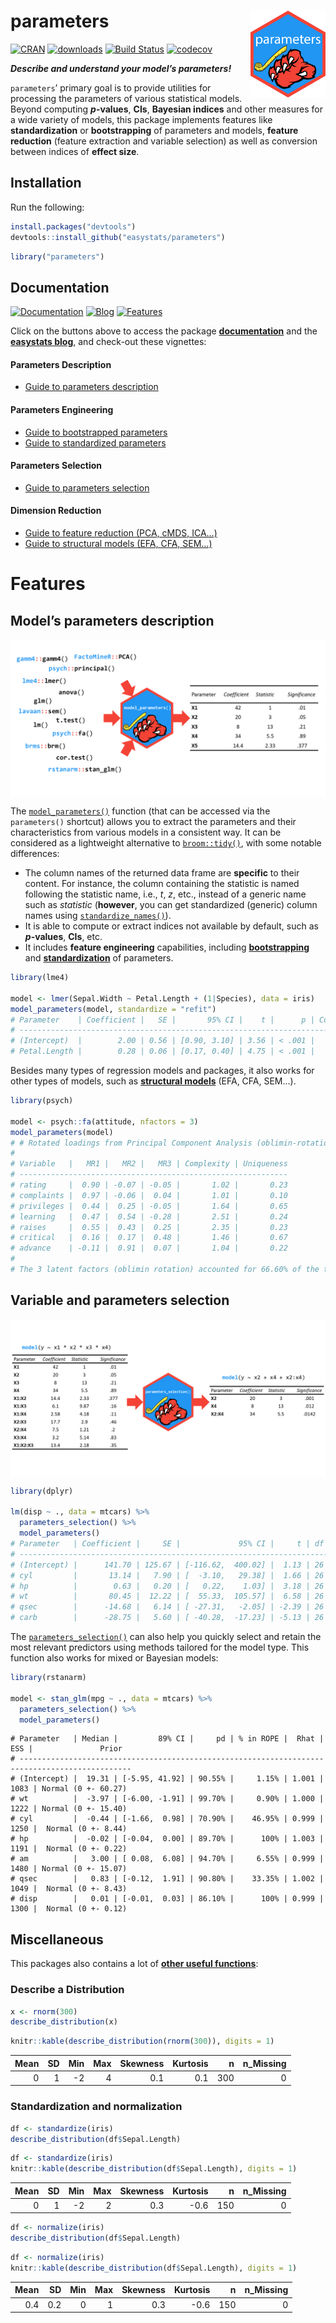 
# parameters <img src='man/figures/logo.png' align="right" height="139" />

[![CRAN](http://www.r-pkg.org/badges/version/parameters)](https://cran.r-project.org/package=parameters)
[![downloads](http://cranlogs.r-pkg.org/badges/parameters)](https://cran.r-project.org/package=parameters)
[![Build
Status](https://travis-ci.org/easystats/parameters.svg?branch=master)](https://travis-ci.org/easystats/parameters)
[![codecov](https://codecov.io/gh/easystats/parameters/branch/master/graph/badge.svg)](https://codecov.io/gh/easystats/parameters)

***Describe and understand your model’s parameters\!***

`parameters`’ primary goal is to provide utilities for processing the
parameters of various statistical models. Beyond computing
***p*-values**, **CIs**, **Bayesian indices** and other measures for a
wide variety of models, this package implements features like
**standardization** or **bootstrapping** of parameters and models,
**feature reduction** (feature extraction and variable selection) as
well as conversion between indices of **effect size**.

## Installation

Run the following:

``` r
install.packages("devtools")
devtools::install_github("easystats/parameters")
```

``` r
library("parameters")
```

## Documentation

[![Documentation](https://img.shields.io/badge/documentation-parameters-orange.svg?colorB=E91E63)](https://easystats.github.io/parameters/)
[![Blog](https://img.shields.io/badge/blog-easystats-orange.svg?colorB=FF9800)](https://easystats.github.io/blog/posts/)
[![Features](https://img.shields.io/badge/features-parameters-orange.svg?colorB=2196F3)](https://easystats.github.io/parameters/reference/index.html)

Click on the buttons above to access the package
[**documentation**](https://easystats.github.io/parameters/) and the
[**easystats blog**](https://easystats.github.io/blog/posts/), and
check-out these vignettes:

#### Parameters Description

  - [Guide to parameters
    description](https://easystats.github.io/parameters/articles/model_parameters.html)

#### Parameters Engineering

  - [Guide to bootstrapped
    parameters](https://easystats.github.io/parameters/articles/bootstrapping.html)
  - [Guide to standardized
    parameters](https://easystats.github.io/parameters/articles/standardization.html)

#### Parameters Selection

  - [Guide to parameters
    selection](https://easystats.github.io/parameters/articles/parameters_selection.html)

#### Dimension Reduction

  - [Guide to feature reduction (PCA, cMDS,
    ICA…)](https://easystats.github.io/parameters/articles/parameters_reduction.html)
  - [Guide to structural models (EFA, CFA,
    SEM…)](https://easystats.github.io/parameters/articles/efa_cfa.html)

# Features

## Model’s parameters description

<img src='man/figures/figure1.png' align="center" />

The
[`model_parameters()`](https://easystats.github.io/parameters/articles/model_parameters.html)
function (that can be accessed via the `parameters()` shortcut) allows
you to extract the parameters and their characteristics from various
models in a consistent way. It can be considered as a lightweight
alternative to [`broom::tidy()`](https://github.com/tidymodels/broom),
with some notable differences:

  - The column names of the returned data frame are **specific** to
    their content. For instance, the column containing the statistic is
    named following the statistic name, i.e., *t*, *z*, etc., instead of
    a generic name such as *statistic* (**however**, you can get
    standardized (generic) column names using
    [`standardize_names()`](https://easystats.github.io/parameters/reference/standardize_names.html)).
  - It is able to compute or extract indices not available by default,
    such as ***p*-values**, **CIs**, etc.
  - It includes **feature engineering** capabilities, including
    [**bootstrapping**](https://easystats.github.io/parameters/articles/bootstrapping.html)
    and
    [**standardization**](https://easystats.github.io/parameters/articles/standardization.html)
    of parameters.

<!-- end list -->

``` r
library(lme4)

model <- lmer(Sepal.Width ~ Petal.Length + (1|Species), data = iris)
model_parameters(model, standardize = "refit")
# Parameter    | Coefficient |   SE |       95% CI |    t |      p | Coefficient (std.)
# -------------------------------------------------------------------------------------
# (Intercept)  |        2.00 | 0.56 | [0.90, 3.10] | 3.56 | < .001 |               0.00
# Petal.Length |        0.28 | 0.06 | [0.17, 0.40] | 4.75 | < .001 |               1.14
```

Besides many types of regression models and packages, it also works for
other types of models, such as [**structural
models**](https://easystats.github.io/parameters/articles/efa_cfa.html)
(EFA, CFA, SEM…).

``` r
library(psych)

model <- psych::fa(attitude, nfactors = 3)
model_parameters(model)
# # Rotated loadings from Principal Component Analysis (oblimin-rotation)
# 
# Variable   |   MR1 |   MR2 |   MR3 | Complexity | Uniqueness
# ------------------------------------------------------------
# rating     |  0.90 | -0.07 | -0.05 |       1.02 |       0.23
# complaints |  0.97 | -0.06 |  0.04 |       1.01 |       0.10
# privileges |  0.44 |  0.25 | -0.05 |       1.64 |       0.65
# learning   |  0.47 |  0.54 | -0.28 |       2.51 |       0.24
# raises     |  0.55 |  0.43 |  0.25 |       2.35 |       0.23
# critical   |  0.16 |  0.17 |  0.48 |       1.46 |       0.67
# advance    | -0.11 |  0.91 |  0.07 |       1.04 |       0.22
# 
# The 3 latent factors (oblimin rotation) accounted for 66.60% of the total variance of the original data (MR1 = 38.19%, MR2 = 22.69%, MR3 = 5.72%).
```

## Variable and parameters selection

<img src='man/figures/figure2.png' align="center" />

``` r
library(dplyr)

lm(disp ~ ., data = mtcars) %>% 
  parameters_selection() %>% 
  model_parameters()
# Parameter   | Coefficient |     SE |             95% CI |     t | df |      p
# -----------------------------------------------------------------------------
# (Intercept) |      141.70 | 125.67 | [-116.62,  400.02] |  1.13 | 26 | > .1  
# cyl         |       13.14 |   7.90 | [  -3.10,   29.38] |  1.66 | 26 | > .1  
# hp          |        0.63 |   0.20 | [   0.22,    1.03] |  3.18 | 26 | < .01 
# wt          |       80.45 |  12.22 | [  55.33,  105.57] |  6.58 | 26 | < .001
# qsec        |      -14.68 |   6.14 | [ -27.31,   -2.05] | -2.39 | 26 | < .05 
# carb        |      -28.75 |   5.60 | [ -40.28,  -17.23] | -5.13 | 26 | < .001
```

The
[`parameters_selection()`](https://easystats.github.io/parameters/articles/parameters_selection.html)
can also help you quickly select and retain the most relevant predictors
using methods tailored for the model type. This function also works for
mixed or Bayesian models:

``` r
library(rstanarm)

model <- stan_glm(mpg ~ ., data = mtcars) %>% 
  parameters_selection() %>% 
  model_parameters()
```

    # Parameter   | Median |         89% CI |     pd | % in ROPE |  Rhat |  ESS |               Prior
    # -----------------------------------------------------------------------------------------------
    # (Intercept) |  19.31 | [-5.95, 41.92] | 90.55% |     1.15% | 1.001 | 1083 | Normal (0 +- 60.27)
    # wt          |  -3.97 | [-6.00, -1.91] | 99.70% |     0.90% | 1.000 | 1222 | Normal (0 +- 15.40)
    # cyl         |  -0.44 | [-1.66,  0.98] | 70.90% |    46.95% | 0.999 | 1250 |  Normal (0 +- 8.44)
    # hp          |  -0.02 | [-0.04,  0.00] | 89.70% |      100% | 1.003 | 1191 |  Normal (0 +- 0.22)
    # am          |   3.00 | [ 0.08,  6.08] | 94.70% |     6.55% | 0.999 | 1480 | Normal (0 +- 15.07)
    # qsec        |   0.83 | [-0.12,  1.91] | 90.80% |    33.35% | 1.002 | 1049 |  Normal (0 +- 8.43)
    # disp        |   0.01 | [-0.01,  0.03] | 86.10% |      100% | 0.999 | 1300 |  Normal (0 +- 0.12)

## Miscellaneous

This packages also contains a lot of [**other useful
functions**](https://easystats.github.io/parameters/reference/index.html):

### Describe a Distribution

``` r
x <- rnorm(300)
describe_distribution(x)
```

``` r
knitr::kable(describe_distribution(rnorm(300)), digits = 1)
```

| Mean | SD | Min | Max | Skewness | Kurtosis |   n | n\_Missing |
| ---: | -: | --: | --: | -------: | -------: | --: | ---------: |
|    0 |  1 | \-2 |   4 |      0.1 |      0.1 | 300 |          0 |

### Standardization and normalization

``` r
df <- standardize(iris)
describe_distribution(df$Sepal.Length)
```

``` r
df <- standardize(iris)
knitr::kable(describe_distribution(df$Sepal.Length), digits = 1)
```

| Mean | SD | Min | Max | Skewness | Kurtosis |   n | n\_Missing |
| ---: | -: | --: | --: | -------: | -------: | --: | ---------: |
|    0 |  1 | \-2 |   2 |      0.3 |    \-0.6 | 150 |          0 |

``` r
df <- normalize(iris)
describe_distribution(df$Sepal.Length)
```

``` r
df <- normalize(iris)
knitr::kable(describe_distribution(df$Sepal.Length), digits = 1)
```

| Mean |  SD | Min | Max | Skewness | Kurtosis |   n | n\_Missing |
| ---: | --: | --: | --: | -------: | -------: | --: | ---------: |
|  0.4 | 0.2 |   0 |   1 |      0.3 |    \-0.6 | 150 |          0 |
